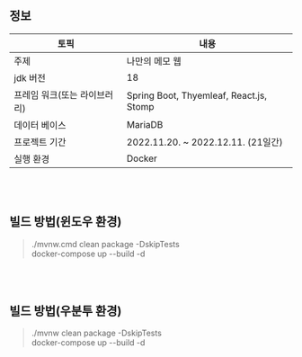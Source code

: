 ## 정보
| 토픽 | 내용 |
| - | - |
| 주제 | 나만의 메모 웹 |
| jdk 버전 | 18 |
| 프레임 워크(또는 라이브러리) |  Spring Boot, Thyemleaf, React.js, Stomp |
| 데이터 베이스 | MariaDB |
| 프로젝트 기간 | 2022.11.20. ~ 2022.12.11. (21일간) |
| 실행 환경 | Docker |

<br>
<br>

## 빌드 방법(윈도우 환경)
> ./mvnw.cmd clean package -DskipTests <br>
> docker-compose up --build -d

<br>
<br>

## 빌드 방법(우분투 환경)
> ./mvnw clean package -DskipTests <br>
> docker-compose up --build -d 
